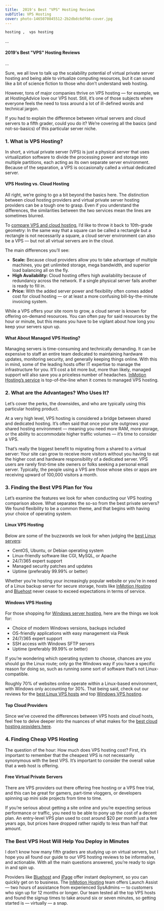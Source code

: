 ```yaml
---
title:  2019's Best "VPS" Hosting Reviews
subTitle: VPS Hosting
cover: photo-1465070845512-2b2dbdc6df66-cover.jpg
---
```


```
hosting ,  vps hosting
```

...

#### 2019's Best "VPS" Hosting Reviews

...

Sure, we all love to talk up the scalability potential of virtual private server hosting and being able to virtualize computing resources, but it can sound like a bit of science fiction to those who don’t understand web hosting.

However, tons of major companies thrive on VPS hosting — for example, we at HostingAdvice love our VPS host. Still, it’s one of those subjects where everyone feels the need to toss around a lot of ill-defined words and technical jargon.

If you had to explain the difference between virtual servers and cloud servers to a fifth grader, could you do it? We’re covering all the basics (and not-so-basics) of this particular server niche.

### 1\. What is VPS Hosting?

In short, a virtual private server (VPS) is just a physical server that uses virtualization software to divide the processing power and storage into multiple partitions, each acting as its own separate server environment. Because of the separation, a VPS is occasionally called a virtual dedicated server.

#### VPS Hosting vs. Cloud Hosting

All right, we’re going to go a bit beyond the basics here. The distinction between cloud hosting providers and virtual private server hosting providers can be a tough one to grasp. Even if you understand the differences, the similarities between the two services mean the lines are sometimes blurred.

To [compare VPS and cloud hosting](https://www.hostingadvice.com/how-to/cloud-hosting-vs-vps-hosting/), I’d like to throw it back to 10th-grade geometry: In the same way that a square can be called a rectangle but a rectangle is not necessarily a square, a cloud server environment can also be a VPS — but not all virtual servers are in the cloud.

The main differences you’ll see:

*   **Scale:** Because cloud providers allow you to take advantage of multiple machines, you get unlimited storage, mega bandwidth, and superior load balancing all on the fly.
*   **High Availability:** Cloud hosting offers high availability because of redundancy across the network. If a single physical server fails another is ready to fill in.
*   **Price:** With the added server power and flexibility often comes added cost for cloud hosting — or at least a more confusing bill-by-the-minute invoicing system.

While a VPS offers your site room to grow, a cloud server is known for offering on-demand resources. You can often pay for said resources by the hour or minute, but this means you have to be vigilant about how long you keep your servers spun up.

#### What About Managed VPS Hosting?

Managing servers is time-consuming and technically demanding. It can be expensive to staff an entire team dedicated to maintaining hardware updates, monitoring security, and generally keeping things online. With this in mind, some of the leading hosts offer IT expertise to manage the infrastructure for you. It’ll cost a bit more but, more than likely, managed support will also save you a priceless number of headaches. [InMotion Hosting’s service](https://www.hostingadvice.com/review/inmotion/vps/) is top-of-the-line when it comes to managed VPS hosting.

### 2\. What are the Advantages? Who Uses It?

Let’s cover the perks, the downsides, and who are typically using this particular hosting product.

At a very high level, VPS hosting is considered a bridge between shared and dedicated hosting. It’s often said that once your site outgrows your shared hosting environment — meaning you need more RAM, more storage, or the ability to accommodate higher traffic volumes — it’s time to consider a VPS.

That’s really the biggest benefit to migrating from a shared to a virtual server: Your site can grow to receive more visitors without you having to eat the higher cost and hardware responsibility of a dedicated server. VPS users are rarely first-time site owners or folks seeking a personal email server. Typically, the people using a VPS are those whose sites or apps are receiving upward of 100,000 visitors a month.

### 3\. Finding the Best VPS Plan for You

Let’s examine the features we look for when conducting our VPS hosting comparison above. What separates the so-so from the best private servers? We found flexibility to be a common theme, and that begins with having your choice of operating system.

#### Linux VPS Hosting

Below are some of the buzzwords we look for when judging the [best Linux servers](https://www.hostingadvice.com/reviews/linux/):

*   CentOS, Ubuntu, or Debian operating system
*   Linux-friendly software like CGI, MySQL, or Apache
*   24/7/365 expert support
*   Managed security patches and updates
*   Uptime (preferably 99.99% or better)

Whether you’re hosting your increasingly popular website or you’re in need of a Linux backup server for secure storage, hosts like [InMotion Hosting](https://www.hostingadvice.com/review/inmotion/vps/) and [Bluehost](https://www.hostingadvice.com/review/bluehost/) never cease to exceed expectations in terms of service.

#### Windows VPS Hosting

For those shopping for [Windows server hosting](https://www.hostingadvice.com/reviews/windows/), here are the things we look for:

*   Choice of modern Windows versions, backups included
*   OS-friendly applications with easy management via Plesk
*   24/7/365 expert support
*   SSH access with Windows SFTP servers
*   Uptime (preferably 99.99% or better)

If you’re wondering which operating system to choose, chances are you should go the Linux route; only go the Windows way if you have a specific reason for doing so, such as running some sort of software that’s not Linux-compatible.

Roughly 70% of websites online operate within a Linux-based environment, with Windows only accounting for 30%. That being said, check out our reviews for the [best Linux VPS hosts](https://www.hostingadvice.com/reviews/linux-vps/) and top [Windows VPS hosting](https://www.hostingadvice.com/reviews/windows-vps/).

#### Top Cloud Providers

Since we’ve covered the differences between VPS hosts and cloud hosts, feel free to delve deeper into the nuances of what makes for the [best cloud hosting providers here](https://www.hostingadvice.com/reviews/cloud/).

### 4\. Finding Cheap VPS Hosting

The question of the hour: How much does VPS hosting cost? First, it’s important to remember that the cheapest VPS is not necessarily synonymous with the best VPS. It’s important to consider the overall value that a web host is offering.

#### Free Virtual Private Servers

There are VPS providers out there offering free hosting or a VPS free trial, and this can be great for gamers, part-time vloggers, or developers spinning up mini side projects from time to time.

If you’re serious about getting a site online and you’re expecting serious performance or traffic, you need to be able to pony up the cost of a decent plan. An entry-level VPS plan used to cost around $20 per month just a few years ago, but prices have dropped rather rapidly to less than half that amount.

### The Best VPS Host Will Help You Deploy in Minutes

I don’t know how many fifth graders are studying up on virtual servers, but I hope you all found our guide to our VPS hosting reviews to be informative, and actionable. With all the main questions answered, you’re ready to sign in and spin up.

Providers like [Bluehost](https://www.hostingadvice.com/review/bluehost/vps/) and [iPage](https://www.hostingadvice.com/review/ipage/vps/) offer instant deployment, so you can quickly get on to business. The [InMotion Hosting](https://www.hostingadvice.com/review/inmotion/vps/) team offers Launch Assist — two hours of assistance from experienced SysAdmins — to customers who sign up for 12 months or longer. Our team tested all the top VPS hosts and found the signup times to take around six or seven minutes, so getting started is — virtually — a snap.
